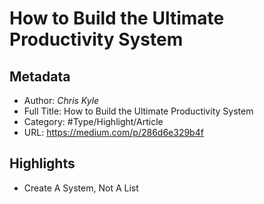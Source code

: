 # How to Build the Ultimate Productivity System

## Metadata

* Author: *Chris Kyle*
* Full Title: How to Build the Ultimate Productivity System
* Category: #Type/Highlight/Article
* URL: https://medium.com/p/286d6e329b4f

## Highlights

* Create A System, Not A List
